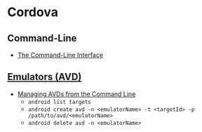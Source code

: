 # Cordova

## Command-Line

* [The Command-Line Interface](http://docs.phonegap.com/en/3.5.0/guide_cli_index.md.html)

## [Emulators (AVD)](http://developer.android.com/tools/devices/index.html)

* [Managing AVDs from the Command Line](http://developer.android.com/tools/devices/managing-avds-cmdline.html)
  * ``android list targets``
  * ``android create avd -n <emulatorName> -t <targetId> -p /path/to/avd/<emulatorName>``
  * ``android delete avd -n <emulatorName>``
